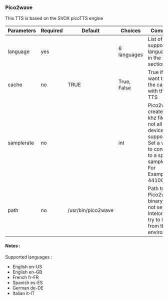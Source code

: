 ### Pico2wave

This TTS is based on the SVOX picoTTS engine

| Parameters | Required | Default            | Choices      | Comment                                                                                                                                  |
|------------|----------|--------------------|--------------|------------------------------------------------------------------------------------------------------------------------------------------|
| language   | yes      |                    | 6 languages  | List of supported languages in the Note section                                                                                          |
| cache      | no       | TRUE               | True,  False | True if you want to use the cache with this TTS                                                                                          |
| samplerate | no       |                    | int          | Pico2wave creates 16 khz files but not all USB devices support this. Set a value to convert to a specific samplerate. For Example: 44100 |
| path       | no       | /usr/bin/pico2wave |              | Path to the Pico2wave binary. If not set, Intelora will try to load it from the environment                                              |                                                     convert to a specific samplerate. For Example: 44100|


#### Notes :

Supported languages : 

- English en-US
- English en-GB
- French fr-FR
- Spanish es-ES
- German de-DE
- Italian it-IT
